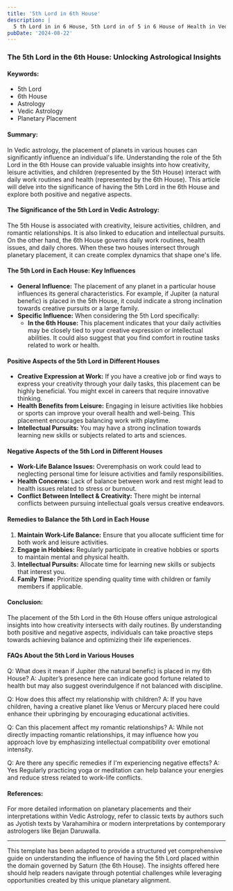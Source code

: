 ```yaml
---
title: '5th Lord in 6th House'
description: |
  5 th Lord in in 6 House, 5th Lord in of 5 in 6 House of Health in Vedic astrology
pubDate: '2024-08-22'
---
```


### The 5th Lord in the 6th House: Unlocking Astrological Insights

#### Keywords:
- 5th Lord
- 6th House
- Astrology
- Vedic Astrology
- Planetary Placement

#### Summary:
In Vedic astrology, the placement of planets in various houses can significantly influence an individual's life. Understanding the role of the 5th Lord in the 6th House can provide valuable insights into how creativity, leisure activities, and children (represented by the 5th House) interact with daily work routines and health (represented by the 6th House). This article will delve into the significance of having the 5th Lord in the 6th House and explore both positive and negative aspects.

#### The Significance of the 5th Lord in Vedic Astrology:
The 5th House is associated with creativity, leisure activities, children, and romantic relationships. It is also linked to education and intellectual pursuits. On the other hand, the 6th House governs daily work routines, health issues, and daily chores. When these two houses intersect through planetary placement, it can create complex dynamics that shape one's life.

#### The 5th Lord in Each House: Key Influences
- **General Influence:** The placement of any planet in a particular house influences its general characteristics. For example, if Jupiter (a natural benefic) is placed in the 5th House, it could indicate a strong inclination towards creative pursuits or a large family.
- **Specific Influence:** When considering the 5th Lord specifically:
  - **In the 6th House:** This placement indicates that your daily activities may be closely tied to your creative expression or intellectual abilities. It could also suggest that you find comfort in routine tasks related to work or health.

#### Positive Aspects of the 5th Lord in Different Houses
- **Creative Expression at Work:** If you have a creative job or find ways to express your creativity through your daily tasks, this placement can be highly beneficial. You might excel in careers that require innovative thinking.
- **Health Benefits from Leisure:** Engaging in leisure activities like hobbies or sports can improve your overall health and well-being. This placement encourages balancing work with playtime.
- **Intellectual Pursuits:** You may have a strong inclination towards learning new skills or subjects related to arts and sciences.

#### Negative Aspects of the 5th Lord in Different Houses
- **Work-Life Balance Issues:** Overemphasis on work could lead to neglecting personal time for leisure activities and family responsibilities.
- **Health Concerns:** Lack of balance between work and rest might lead to health issues related to stress or burnout.
- **Conflict Between Intellect & Creativity:** There might be internal conflicts between pursuing intellectual goals versus creative endeavors.

#### Remedies to Balance the 5th Lord in Each House
1. **Maintain Work-Life Balance:** Ensure that you allocate sufficient time for both work and leisure activities.
2. **Engage in Hobbies:** Regularly participate in creative hobbies or sports to maintain mental and physical health.
3. **Intellectual Pursuits:** Allocate time for learning new skills or subjects that interest you.
4. **Family Time:** Prioritize spending quality time with children or family members if applicable.

#### Conclusion:
The placement of the 5th Lord in the 6th House offers unique astrological insights into how creativity intersects with daily routines. By understanding both positive and negative aspects, individuals can take proactive steps towards achieving balance and optimizing their life experiences.

#### FAQs About the 5th Lord in Various Houses
Q: What does it mean if Jupiter (the natural benefic) is placed in my 6th House?
A: Jupiter’s presence here can indicate good fortune related to health but may also suggest overindulgence if not balanced with discipline.

Q: How does this affect my relationship with children?
A: If you have children, having a creative planet like Venus or Mercury placed here could enhance their upbringing by encouraging educational activities.

Q: Can this placement affect my romantic relationships?
A: While not directly impacting romantic relationships, it may influence how you approach love by emphasizing intellectual compatibility over emotional intensity.

Q: Are there any specific remedies if I'm experiencing negative effects?
A: Yes Regularly practicing yoga or meditation can help balance your energies and reduce stress related to work-life conflicts.

#### References:
For more detailed information on planetary placements and their interpretations within Vedic Astrology, refer to classic texts by authors such as Jyotish texts by Varahamihira or modern interpretations by contemporary astrologers like Bejan Daruwalla.


---

This template has been adapted to provide a structured yet comprehensive guide on understanding the influence of having the 5th Lord placed within the domain governed by Saturn (the 6th House). The insights offered here should help readers navigate through potential challenges while leveraging opportunities created by this unique planetary alignment.